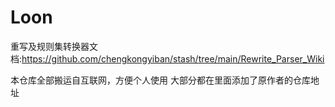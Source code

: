 # Loon
重写及规则集转换器文档:https://github.com/chengkongyiban/stash/tree/main/Rewrite_Parser_Wiki

本仓库全部搬运自互联网，方便个人使用
大部分都在里面添加了原作者的仓库地址
